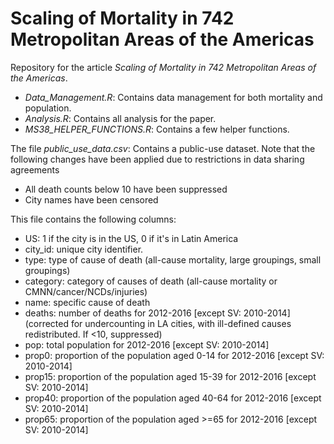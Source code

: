 # Scaling of Mortality in 742 Metropolitan Areas of the Americas
Repository for the article _Scaling of Mortality in 742 Metropolitan Areas of the Americas_.

* _Data_Management.R_: Contains data management for both mortality and population. 
* _Analysis.R_: Contains all analysis for the paper. 
* _MS38_HELPER_FUNCTIONS.R_: Contains a few helper functions.

The file _public_use_data.csv_: Contains a public-use dataset. Note that the following changes have been applied due to restrictions in data sharing agreements

* All death counts below 10 have been suppressed
* City names have been censored

This file contains the following columns:

* US: 1 if the city is in the US, 0 if it's in Latin America
* city_id: unique city identifier. 
* type: type of cause of death (all-cause mortality, large groupings, small groupings)
* category: category of causes of death (all-cause mortality or CMNN/cancer/NCDs/injuries)
* name: specific cause of death
* deaths: number of deaths for 2012-2016 [except SV: 2010-2014] (corrected for undercounting in LA cities, with ill-defined causes redistributed. If <10, suppressed) 
* pop: total population for 2012-2016 [except SV: 2010-2014] 
* prop0: proportion of the population aged 0-14 for 2012-2016 [except SV: 2010-2014] 
* prop15: proportion of the population aged 15-39 for 2012-2016 [except SV: 2010-2014] 
* prop40: proportion of the population aged 40-64 for 2012-2016 [except SV: 2010-2014] 
* prop65: proportion of the population aged >=65 for 2012-2016 [except SV: 2010-2014] 


